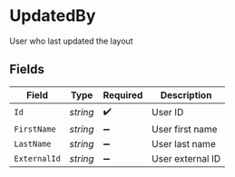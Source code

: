 # UpdatedBy

User who last updated the layout


## Fields

| Field              | Type               | Required           | Description        |
| ------------------ | ------------------ | ------------------ | ------------------ |
| `Id`               | *string*           | :heavy_check_mark: | User ID            |
| `FirstName`        | *string*           | :heavy_minus_sign: | User first name    |
| `LastName`         | *string*           | :heavy_minus_sign: | User last name     |
| `ExternalId`       | *string*           | :heavy_minus_sign: | User external ID   |